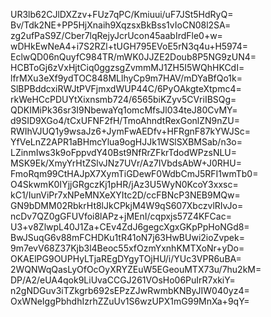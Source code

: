 UR3lb62CJlDXZzv+FUz7qPC/Kmiuui/uF7JSt5HdRyQ=
Bv/Tdk2NE+PP5HjXnaih9XqzsxBkBss1vIoCN08l2SA=
zg2ufPaS9Z/Cber7lqRejyJcrUcon45aabIrdFle0+w=
wDHkEwNeA4+i7S2RZl+tUGH795EVoE5rN3q4u+H5974=
EclwQD06nQuyfC984TR/mWK0JJZE2Doub8P5NG9zUN4=
HCBToGj6zVxHjtCiq0ggzsgZvmmMJ1ZH5I5WQhHKCdI=
lfrMXu3eXf9ydTOC848MLlhyCp9m7HAV/mDYaBfQo1k=
SlBPBddcxiRWJtPVFjmxdWUP44C/6PyOAkgteXtpmc4=
rkWeHCcPDUYtXixnsmb724/6565biKZyv5CVriIBSQg=
QDKIMiPk36sr3I9NbewaYq1omcMfsJl034teJ80CvMY=
d9SID9XGo4/tCxUFNF2fH/TmoAhndtRexGonlZN9nZU=
RWIhVJUQ1y9wsaJz6+JymFwAEDfv+HFRgnF87kYWJSc=
YfVeLnZ2APR1aBHmcYlua9ogHJJk1WSlSXBMSab/n3o=
LZinmIws3k9oFppvdY40Bst9NfRrZFkrTdodWPzsNLU=
MSK9Ek/XmyYrHtZSlvJNz7UVr/Az7IVbdsAbW+J0RHU=
FmoRqm99CtHAJpX7XymTiGDewF0WdbCmJ5RFI1wmTb0=
O4SkwmK0IYjjGRgczKj1pHR/jAz3U5WyN0KcoY3xxsc=
kC1/IunViPr7xNPeMNXeXYItc2D/ccFBNcP3NEB9MQw=
GN9bDMM02RbkrHt8lJkCPkjM4W9qS607XbczvlRIvJo=
ncDv7QZ0gGFUVfoi8lAPz+jMEnI/cqpxjs57Z4KFCac=
U3+v8ZlwpL40J1Za+CEv4ZdJ6gegcXgxGKpPpHoNGd8=
BwJSuqG6v88mFCHDKu1tR41oN7j63HwBUwi2ioZvpek=
9m7evV68Z37Kjb3l4Beoc55xfOzmYxnhKMTXoNr+yDo=
OKAElPG9OUPHyLTjaREgDYgyTOjHU/i/YUc3VPR6uBA=
2WQNWqQasLyOfOcOyXRYZEuW5EGeouMTX73u/7hu2kM=
DP/A2/eUA4qok9LiUvaCCGJ261VOsHo06PuIrR7xkiY=
n2gNDGuv3iTZkgrb692sEPzZJwRwmbKNByJIW040yz4=
OxWNeIggPbhdhIzrhZZuUv1S6wzUPX1mG99MnXa+9qY=
